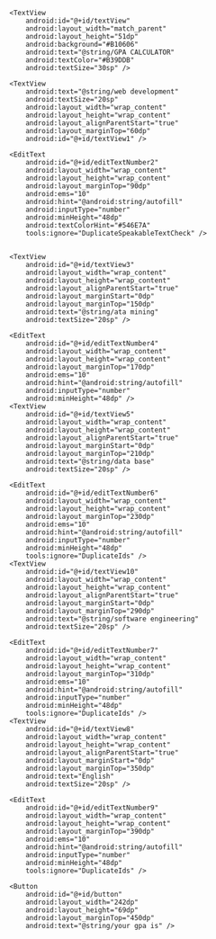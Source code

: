 <?xml version="1.0" encoding="utf-8"?>
<RelativeLayout xmlns:android="http://schemas.android.com/apk/res/android"
    xmlns:tools="http://schemas.android.com/tools"
    android:id="@+id/linearLayout"
    android:layout_width="match_parent"
    android:layout_height="match_parent"
    tools:context=".MainActivity"
    android:orientation="horizontal">


    <TextView
        android:id="@+id/textView"
        android:layout_width="match_parent"
        android:layout_height="51dp"
        android:background="#B10606"
        android:text="@string/GPA CALCULATOR"
        android:textColor="#B39DDB"
        android:textSize="30sp" />

    <TextView
        android:text="@string/web development"
        android:textSize="20sp"
        android:layout_width="wrap_content"
        android:layout_height="wrap_content"
        android:layout_alignParentStart="true"
        android:layout_marginTop="60dp"
        android:id="@+id/textView1" />

    <EditText
        android:id="@+id/editTextNumber2"
        android:layout_width="wrap_content"
        android:layout_height="wrap_content"
        android:layout_marginTop="90dp"
        android:ems="10"
        android:hint="@android:string/autofill"
        android:inputType="number"
        android:minHeight="48dp"
        android:textColorHint="#546E7A"
        tools:ignore="DuplicateSpeakableTextCheck" />


    <TextView
        android:id="@+id/textView3"
        android:layout_width="wrap_content"
        android:layout_height="wrap_content"
        android:layout_alignParentStart="true"
        android:layout_marginStart="0dp"
        android:layout_marginTop="150dp"
        android:text="@string/ata mining"
        android:textSize="20sp" />

    <EditText
        android:id="@+id/editTextNumber4"
        android:layout_width="wrap_content"
        android:layout_height="wrap_content"
        android:layout_marginTop="170dp"
        android:ems="10"
        android:hint="@android:string/autofill"
        android:inputType="number"
        android:minHeight="48dp" />
    <TextView
        android:id="@+id/textView5"
        android:layout_width="wrap_content"
        android:layout_height="wrap_content"
        android:layout_alignParentStart="true"
        android:layout_marginStart="0dp"
        android:layout_marginTop="210dp"
        android:text="@string/data base"
        android:textSize="20sp" />

    <EditText
        android:id="@+id/editTextNumber6"
        android:layout_width="wrap_content"
        android:layout_height="wrap_content"
        android:layout_marginTop="230dp"
        android:ems="10"
        android:hint="@android:string/autofill"
        android:inputType="number"
        android:minHeight="48dp"
        tools:ignore="DuplicateIds" />
    <TextView
        android:id="@+id/textView10"
        android:layout_width="wrap_content"
        android:layout_height="wrap_content"
        android:layout_alignParentStart="true"
        android:layout_marginStart="0dp"
        android:layout_marginTop="290dp"
        android:text="@string/software engineering"
        android:textSize="20sp" />

    <EditText
        android:id="@+id/editTextNumber7"
        android:layout_width="wrap_content"
        android:layout_height="wrap_content"
        android:layout_marginTop="310dp"
        android:ems="10"
        android:hint="@android:string/autofill"
        android:inputType="number"
        android:minHeight="48dp"
        tools:ignore="DuplicateIds" />
    <TextView
        android:id="@+id/textView8"
        android:layout_width="wrap_content"
        android:layout_height="wrap_content"
        android:layout_alignParentStart="true"
        android:layout_marginStart="0dp"
        android:layout_marginTop="350dp"
        android:text="English"
        android:textSize="20sp" />

    <EditText
        android:id="@+id/editTextNumber9"
        android:layout_width="wrap_content"
        android:layout_height="wrap_content"
        android:layout_marginTop="390dp"
        android:ems="10"
        android:hint="@android:string/autofill"
        android:inputType="number"
        android:minHeight="48dp"
        tools:ignore="DuplicateIds" />

    <Button
        android:id="@+id/button"
        android:layout_width="242dp"
        android:layout_height="69dp"
        android:layout_marginTop="450dp"
        android:text="@string/your gpa is" />


</RelativeLayout>




